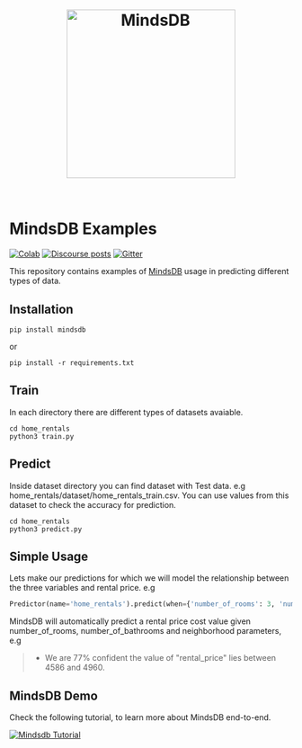 <h1 align="center">
	<img width="300" src="https://raw.githubusercontent.com/mindsdb/mindsdb/master/assets/logo_gh.png" alt="MindsDB">
	<br>
	<br>
</h1>

# MindsDB Examples
[![Colab](https://colab.research.google.com/assets/colab-badge.svg)](https://colab.research.google.com/github/ZoranPandovski/mindsdb-examples/blob/master/)
[![Discourse posts](https://img.shields.io/discourse/posts?server=https%3A%2F%2Fcommunity.mindsdb.com%2F)](https://community.mindsdb.com/)
[![Gitter](https://img.shields.io/gitter/room/mindsdb/community)](https://gitter.im/mindsdb/community)

This repository contains examples of [MindsDB](https://www.mindsdb.com/) usage in predicting different types of data.


## Installation

``
 pip install mindsdb 
``

or

``
pip install -r requirements.txt
``

## Train 

In each directory there are different types of datasets avaiable.

```
cd home_rentals
python3 train.py
```

## Predict

Inside dataset directory you can find dataset with Test data. e.g home_rentals/dataset/home_rentals_train.csv. You can use values from this dataset to check the accuracy for prediction.

```
cd home_rentals
python3 predict.py
```

## Simple Usage
Lets make our predictions for which we will model the relationship between the three variables and rental price. e.g
```python
Predictor(name='home_rentals').predict(when={'number_of_rooms': 3, 'number_of_bathrooms': 1, 'neighborhood' : 'south_side'})
```
MindsDB will automatically predict a rental price cost value given number_of_rooms, number_of_bathrooms and neighborhood parameters, e.g
> * We are 77% confident the value of "rental_price" lies between 4586 and 4960.

## MindsDB Demo
Check the following tutorial, to learn more about MindsDB end-to-end. 

[![Mindsdb Tutorial](https://img.youtube.com/vi/a49CvkoOdfY/0.jpg)](https://youtu.be/yr7fgqt9cfU) 
